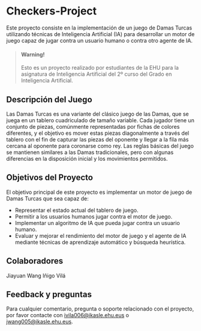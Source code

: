 ﻿# Checkers-Project
Este proyecto consiste en la implementación de un juego de Damas Turcas utilizando técnicas de Inteligencia Artificial (IA) para desarrollar un motor de juego capaz de jugar contra un usuario humano o contra otro agente de IA.

> #### **Warning!**
> Esto es un proyecto realizado por estudiantes de la EHU para la asignatura de Inteligencia Artificial del 2º curso del Grado en Inteligencia Artificial.

## Descripción del Juego
Las Damas Turcas es una variante del clásico juego de las Damas, que se juega en un tablero cuadriculado de tamaño variable. Cada jugador tiene un conjunto de piezas, comúnmente representadas por fichas de colores diferentes, y el objetivo es mover estas piezas diagonalmente a través del tablero con el fin de capturar las piezas del oponente y llegar a la fila más cercana al oponente para coronarse como rey. Las reglas básicas del juego se mantienen similares a las Damas tradicionales, pero con algunas diferencias en la disposición inicial y los movimientos permitidos.

## Objetivos del Proyecto
El objetivo principal de este proyecto es implementar un motor de juego de Damas Turcas que sea capaz de:

* Representar el estado actual del tablero de juego.
* Permitir a los usuarios humanos jugar contra el motor de juego.
* Implementar un algoritmo de IA que pueda jugar contra un usuario humano.
* Evaluar y mejorar el rendimiento del motor de juego y el agente de IA mediante técnicas de aprendizaje automático y búsqueda heurística.

## Colaboradores
Jiayuan Wang
Iñigo Vilá

## Feedback y preguntas
Para cualquier comentario, pregunta o soporte relacionado con el proyecto, por favor contacte con ivila006@ikasle.ehu.eus o jwang005@ikasle.ehu.eus.
